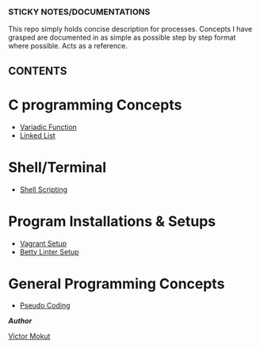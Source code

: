 ### STICKY NOTES/DOCUMENTATIONS

This repo simply holds concise description for processes.
Concepts I have grasped are documented in as simple as possible step by step format where possible.
Acts as a reference.

## CONTENTS

# C programming Concepts
- [Variadic Function](https://github.com/vikmokut/sticky_notes/blob/main/variadic_func.txt)
- [Linked List](https://github.com/vikmokut/sticky_notes/blob/main/linked_list.txt)

# Shell/Terminal
- [Shell Scripting](https://github.com/vikmokut/sticky_notes/blob/main/shell_scripting)

# Program Installations & Setups
- [Vagrant Setup](https://github.com/vikmokut/sticky_notes/blob/main/vagrant_setup)
- [Betty Linter Setup](https://github.com/vikmokut/sticky_notes/blob/main/betty_setup)

# General Programming Concepts
- [Pseudo Coding](https://github.com/vikmokut/sticky_notes/edit/main/Pseudo_coding.txt)

***Author***

[Victor Mokut](https://linkedin.com/in/victor-mokut)
